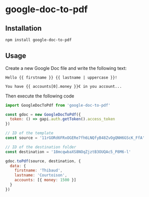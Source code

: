 # google-doc-to-pdf

## Installation

```sh
npm install google-doc-to-pdf
```

## Usage

Create a new Google Doc file and write the following text:

```
Hello {{ firstname }} {{ lastname | uppercase }}!

You have {{ accounts[0].money }}€ in you account...
```

Then execute the following code

```js
import GoogleDocToPdf from 'google-doc-to-pdf'

const gdoc = new GoogleDocToPdf({
  token: () => gapi.auth.getToken().access_token
})

// ID of the template
const source = '11rGORd6FRxOGERe7fh6LNQfyB48ZvOgQNH6GScK_FfA'

// ID of the destination folder
const destination = '18mcqwbaXS8NOqZjztB3OUQAc5_P8M6-l'

gdoc.toPdf(source, destination, {
  data: {
    firstname: 'Thibaud',
    lastname: 'Courtoison',
    accounts: [{ money: 1500 }]
  }
})
```
